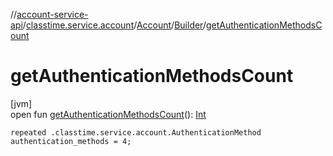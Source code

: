 //[account-service-api](../../../../index.md)/[classtime.service.account](../../index.md)/[Account](../index.md)/[Builder](index.md)/[getAuthenticationMethodsCount](get-authentication-methods-count.md)

# getAuthenticationMethodsCount

[jvm]\
open fun [getAuthenticationMethodsCount](get-authentication-methods-count.md)(): [Int](https://kotlinlang.org/api/latest/jvm/stdlib/kotlin/-int/index.html)

`repeated .classtime.service.account.AuthenticationMethod authentication_methods = 4;`
